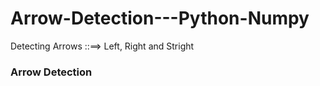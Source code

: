 # Arrow-Detection---Python-Numpy
Detecting Arrows ::==> Left, Right and Stright

### Arrow Detection

